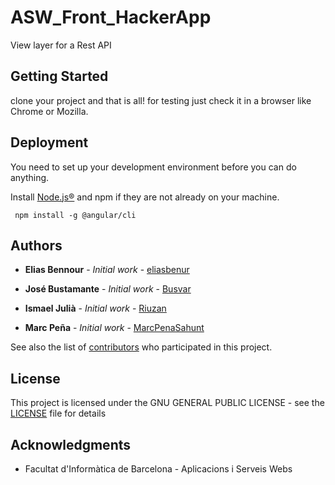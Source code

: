 # ASW_Front_HackerApp

View layer for a Rest API

## Getting Started

clone your project and that is all! for testing just check it in a browser like Chrome or Mozilla.

## Deployment

You need to set up your development environment before you can do anything.

Install [Node.js®](https://nodejs.org/en/download/) and npm if they are not already on your machine.

```command line
 npm install -g @angular/cli
```

## Authors

* **Elias Bennour** - *Initial work* - [eliasbenur](https://github.com/eliasbenur)

* **José Bustamante** - *Initial work* - [Busvar](https://github.com/busvar)

* **Ismael Julià** - *Initial work* - [Riuzan](https://github.com/riuzan)

* **Marc Peña** - *Initial work* - [MarcPenaSahunt](https://github.com/MarcPenaSahunt)

See also the list of [contributors](https://github.com/ASW_Front_HackerApp/contributors) who participated in this project.

## License

This project is licensed under the GNU GENERAL PUBLIC LICENSE - see the [LICENSE](LICENSE) file for details

## Acknowledgments

* Facultat d'Informàtica de Barcelona - Aplicacions i Serveis Webs
